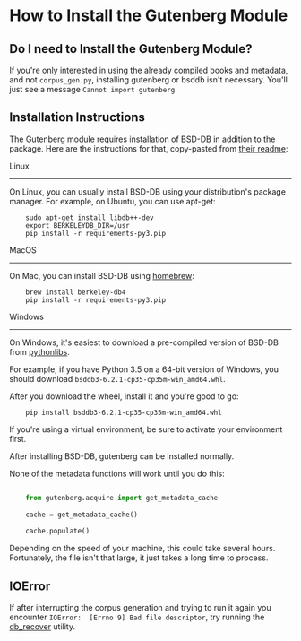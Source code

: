# How to Install the Gutenberg Module

## Do I need to Install the Gutenberg Module?

If you're only interested in using the already compiled books and metadata, and not 
`corpus_gen.py`, installing gutenberg or bsddb isn't necessary.  You'll just see a message 
`Cannot import gutenberg`.  

## Installation Instructions

The Gutenberg module requires installation of BSD-DB in addition to the package. Here are the 
instructions for that, copy-pasted from [their readme](https://github.com/c-w/gutenberg/blob/master/README.rst): 

Linux
*****

On Linux, you can usually install BSD-DB using your distribution's package
manager. For example, on Ubuntu, you can use apt-get:

```
    sudo apt-get install libdb++-dev
    export BERKELEYDB_DIR=/usr
    pip install -r requirements-py3.pip
```

MacOS
*****

On Mac, you can install BSD-DB using [homebrew](<https://brew.sh/>):

```
    brew install berkeley-db4
    pip install -r requirements-py3.pip
```

Windows
*******

On Windows, it's easiest to download a pre-compiled version of BSD-DB from
[pythonlibs](<http://www.lfd.uci.edu/~gohlke/pythonlibs/>).

For example, if you have Python 3.5 on a 64-bit version of Windows, you
should download `bsddb3‑6.2.1‑cp35‑cp35m‑win_amd64.whl`.

After you download the wheel, install it and you're good to go:

```
    pip install bsddb3‑6.2.1‑cp35‑cp35m‑win_amd64.whl
```

If you're using a virtual environment, be sure to activate your environment first.


After installing BSD-DB, gutenberg can be installed normally.  

None of the metadata functions will work until you do this: 

```python

    from gutenberg.acquire import get_metadata_cache
    
    cache = get_metadata_cache()
    
    cache.populate()
```
    
Depending on the speed of your machine, this could take several hours.  Fortunately, the file isn't 
that large, it just takes a long time to process.  

## IOError

If after interrupting the corpus generation and trying to run it again you encounter `IOError: 
[Errno 9] Bad file descriptor`, try running the 
[db_recover](http://pybsddb.sourceforge.net/ref/transapp/recovery.html) utility.  
